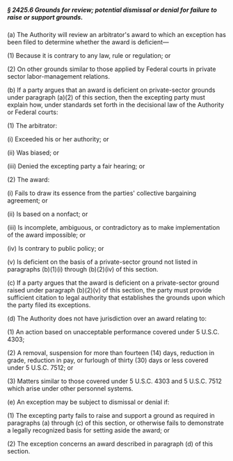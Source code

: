 ##### § 2425.6 Grounds for review; potential dismissal or denial for failure to raise or support grounds. #####

(a) The Authority will review an arbitrator's award to which an exception has been filed to determine whether the award is deficient—

(1) Because it is contrary to any law, rule or regulation; or

(2) On other grounds similar to those applied by Federal courts in private sector labor-management relations.

(b) If a party argues that an award is deficient on private-sector grounds under paragraph (a)(2) of this section, then the excepting party must explain how, under standards set forth in the decisional law of the Authority or Federal courts:

(1) The arbitrator:

(i) Exceeded his or her authority; or

(ii) Was biased; or

(iii) Denied the excepting party a fair hearing; or

(2) The award:

(i) Fails to draw its essence from the parties' collective bargaining agreement; or

(ii) Is based on a nonfact; or

(iii) Is incomplete, ambiguous, or contradictory as to make implementation of the award impossible; or

(iv) Is contrary to public policy; or

(v) Is deficient on the basis of a private-sector ground not listed in paragraphs (b)(1)(i) through (b)(2)(iv) of this section.

(c) If a party argues that the award is deficient on a private-sector ground raised under paragraph (b)(2)(v) of this section, the party must provide sufficient citation to legal authority that establishes the grounds upon which the party filed its exceptions.

(d) The Authority does not have jurisdiction over an award relating to:

(1) An action based on unacceptable performance covered under 5 U.S.C. 4303;

(2) A removal, suspension for more than fourteen (14) days, reduction in grade, reduction in pay, or furlough of thirty (30) days or less covered under 5 U.S.C. 7512; or

(3) Matters similar to those covered under 5 U.S.C. 4303 and 5 U.S.C. 7512 which arise under other personnel systems.

(e) An exception may be subject to dismissal or denial if:

(1) The excepting party fails to raise and support a ground as required in paragraphs (a) through (c) of this section, or otherwise fails to demonstrate a legally recognized basis for setting aside the award; or

(2) The exception concerns an award described in paragraph (d) of this section.